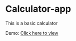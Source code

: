 # Calculator-app
This is a basic calculator 
<div> Demo: <a href="https://ayush-kumar-bajwan.github.io/Calculator-app/" target = "_blank"> Click here to view</a> </div>
